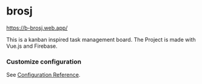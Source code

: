 # brosj
https://b-brosj.web.app/

This is a kanban inspired task management board.
The Project is made with Vue.js and Firebase.


### Customize configuration
See [Configuration Reference](https://cli.vuejs.org/config/).
